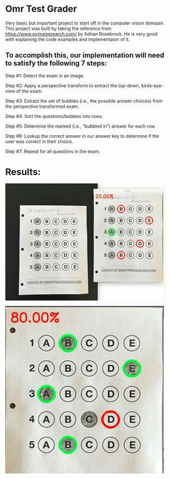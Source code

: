 # Omr Test Grader

Very basic but important project to start off in the computer vision domaain. This project was built by taking the reference from  https://www.pyimagesearch.com/ by Adrian Rosebrock. He is very good with explaining the code examples and implementaion of it.

## To accomplish this, our implementation will need to satisfy the following 7 steps: 

Step #1: Detect the exam in an image.

Step #2: Apply a perspective transform to extract the top-down, birds-eye-view of the exam.

Step #3: Extract the set of bubbles (i.e., the possible answer choices) from the perspective transformed exam.

Step #4: Sort the questions/bubbles into rows.

Step #5: Determine the marked (i.e., “bubbled in”) answer for each row.

Step #6: Lookup the correct answer in our answer key to determine if the user was correct in their choice.

Step #7: Repeat for all questions in the exam.

# Results:

![alt text](https://github.com/blackhawk31/Omr-Test-Grader/blob/master/Capture.JPG)

![alt text](https://github.com/blackhawk31/Omr-Test-Grader/blob/master/Result.JPG)
